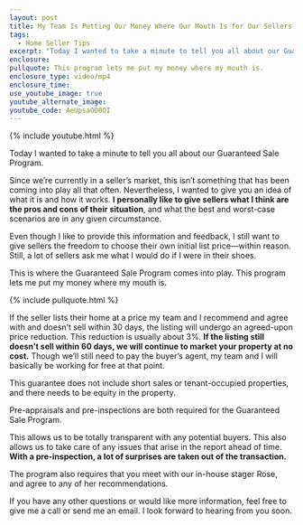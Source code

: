 ```yaml
---
layout: post
title: My Team Is Putting Our Money Where Our Mouth Is for Our Sellers
tags:
  - Home Seller Tips
excerpt: "Today I wanted to take a minute to tell you all about our Guaranteed Sale\_Program."
enclosure:
pullquote: This program lets me put my money where my mouth is.
enclosure_type: video/mp4
enclosure_time:
use_youtube_image: true
youtube_alternate_image:
youtube_code: AeUpsaOO0OI
---
```



{% include youtube.html %}

Today I wanted to take a minute to tell you all about our Guaranteed Sale Program.

Since we’re currently in a seller’s market, this isn’t something that has been coming into play all that often. Nevertheless, I wanted to give you an idea of what it is and how it works. **I personally like to give sellers what I think are the pros and cons of their situation**, and what the best and worst-case scenarios are in any given circumstance.

Even though I like to provide this information and feedback, I still want to give sellers the freedom to choose their own initial list price—within reason. Still, a lot of sellers ask me what I would do if I were in their shoes.

This is where the Guaranteed Sale Program comes into play. This program lets me put my money where my mouth is.

{% include pullquote.html %}

If the seller lists their home at a price my team and I recommend and agree with and doesn’t sell within 30 days, the listing will undergo an agreed-upon price reduction. This reduction is usually about 3%. **If the listing still doesn’t sell within 60 days, we will continue to market your property at no cost.** Though we’ll still need to pay the buyer’s agent, my team and I will basically be working for free at that point.

This guarantee does not include short sales or tenant-occupied properties, and there needs to be equity in the property.

Pre-appraisals and pre-inspections are both required for the Guaranteed Sale Program.

This allows us to be totally transparent with any potential buyers. This also allows us to take care of any issues that arise in the report ahead of time. **With a pre-inspection, a lot of surprises are taken out of the transaction.**

The program also requires that you meet with our in-house stager Rose, and agree to any of her recommendations.

If you have any other questions or would like more information, feel free to give me a call or send me an email. I look forward to hearing from you soon.